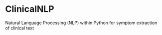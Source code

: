 # ClinicalNLP
Natural Language Processing (NLP) within Python for symptom extraction of clinical text
